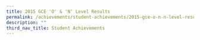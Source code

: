 ```yaml
---
title: 2015 GCE 'O' & 'N' Level Results
permalink: /achievements/student-achievements/2015-gce-o-n-n-level-results/
description: ""
third_nav_title: Student Achievements
---
```


